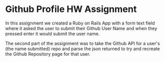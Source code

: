# Github Profile HW Assignment

In this assignment we created a Ruby on Rails App with a form text field where it asked the user to submit their Github User Name and when they pressed enter it would submit the user name.

The second part of the assignment was to take the Github API for a user's (the name submitted) repo and parse the json returned to try and recreate the Github Repository page for that user.
